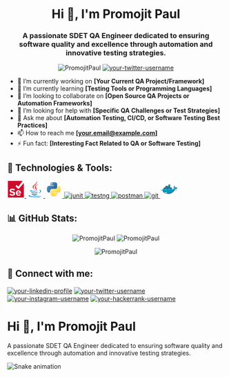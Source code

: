 <!-- Welcome Section -->
<h1 align="center">Hi 👋, I'm Promojit Paul</h1>
<h3 align="center">A passionate SDET QA Engineer dedicated to ensuring software quality and excellence through automation and innovative testing strategies.</h3>

<!-- Profile Views and Social Media Badges -->
<p align="center">
  <img src="https://komarev.com/ghpvc/?username=PromojitPaul&label=Profile%20views&color=0e75b6&style=flat" alt="PromojitPaul" />
  <a href="https://twitter.com/your-twitter-username" target="blank"><img src="https://img.shields.io/twitter/follow/your-twitter-username?logo=twitter&style=for-the-badge" alt="your-twitter-username" /></a>
</p>

<!-- About Me -->
- 🔭 I’m currently working on **[Your Current QA Project/Framework]**
- 🌱 I’m currently learning **[Testing Tools or Programming Languages]**
- 👯 I’m looking to collaborate on **[Open Source QA Projects or Automation Frameworks]**
- 🤔 I’m looking for help with **[Specific QA Challenges or Test Strategies]**
- 💬 Ask me about **[Automation Testing, CI/CD, or Software Testing Best Practices]**
- 📫 How to reach me **[your.email@example.com]**
- ⚡ Fun fact: **[Interesting Fact Related to QA or Software Testing]**

<!-- Skills Section -->
<h2 align="left">🔧 Technologies & Tools:</h2>
<p align="left">
  <a href="https://www.selenium.dev" target="_blank"> <img src="https://raw.githubusercontent.com/devicons/devicon/master/icons/selenium/selenium-original.svg" alt="selenium" width="40" height="40"/> </a>
  <a href="https://www.java.com" target="_blank"> <img src="https://raw.githubusercontent.com/devicons/devicon/master/icons/java/java-original.svg" alt="java" width="40" height="40"/> </a>
  <a href="https://www.python.org" target="_blank"> <img src="https://raw.githubusercontent.com/devicons/devicon/master/icons/python/python-original.svg" alt="python" width="40" height="40"/> </a>
  <a href="https://junit.org/junit5/" target="_blank"> <img src="https://upload.wikimedia.org/wikipedia/commons/5/52/JUnit_5_Banner.png" alt="junit" width="40" height="40"/> </a>
  <a href="https://testng.org/doc/" target="_blank"> <img src="https://upload.wikimedia.org/wikipedia/commons/a/a2/TestNG.png" alt="testng" width="40" height="40"/> </a>
  <a href="https://www.postman.com" target="_blank"> <img src="https://www.vectorlogo.zone/logos/getpostman/getpostman-icon.svg" alt="postman" width="40" height="40"/> </a>
  <a href="https://git-scm.com/" target="_blank"> <img src="https://www.vectorlogo.zone/logos/git-scm/git-scm-icon.svg" alt="git" width="40" height="40"/> </a>
  <a href="https://www.docker.com/" target="_blank"> <img src="https://raw.githubusercontent.com/devicons/devicon/master/icons/docker/docker-original.svg" alt="docker" width="40" height="40"/> </a>
</p>

<!-- GitHub Stats -->
<h2 align="left">📊 GitHub Stats:</h2>
<p align="center">
  <img src="https://github-readme-stats.vercel.app/api?username=PromojitPaul&show_icons=true&theme=radical" alt="PromojitPaul" />
  <img src="https://github-readme-streak-stats.herokuapp.com/?user=PromojitPaul&theme=radical" alt="PromojitPaul" />
</p>

<!-- Top Languages -->
<p align="center">
  <img src="https://github-readme-stats.vercel.app/api/top-langs?username=PromojitPaul&show_icons=true&locale=en&layout=compact&theme=radical" alt="PromojitPaul" />
</p>

<!-- Connect with Me -->
<h2 align="left">🤝 Connect with me:</h2>
<p align="left">
  <a href="https://linkedin.com/in/your-linkedin-profile" target="blank"><img align="center" src="https://cdn.jsdelivr.net/npm/simple-icons@3.0.1/icons/linkedin.svg" alt="your-linkedin-profile" height="30" width="40" /></a>
  <a href="https://twitter.com/your-twitter-username" target="blank"><img align="center" src="https://cdn.jsdelivr.net/npm/simple-icons@3.0.1/icons/twitter.svg" alt="your-twitter-username" height="30" width="40" /></a>
  <a href="https://instagram.com/your-instagram-username" target="blank"><img align="center" src="https://cdn.jsdelivr.net/npm/simple-icons@3.0.1/icons/instagram.svg" alt="your-instagram-username" height="30" width="40" /></a>
  <a href="https://www.hackerrank.com/your-hackerrank-username" target="blank"><img align="center" src="https://cdn.jsdelivr.net/npm/simple-icons@3.0.1/icons/hackerrank.svg" alt="your-hackerrank-username" height="30" width="40" /></a>
</p>


# Hi 👋, I'm Promojit Paul
A passionate SDET QA Engineer dedicated to ensuring software quality and excellence through automation and innovative testing strategies.

<!-- Snake Animation -->
<img src="https://github.com/PromojitPaul/PromojitPaul/blob/output/snake.svg" alt="Snake animation" />
